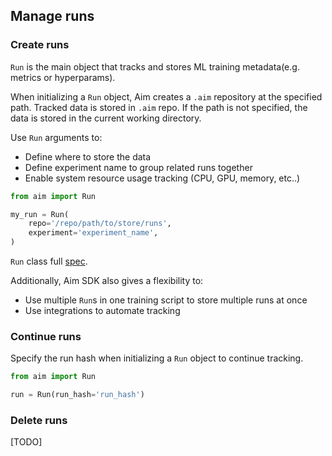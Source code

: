 ## Manage runs

### Create runs

`Run` is the main object that tracks and stores ML training metadata(e.g. metrics or hyperparams).

When initializing a `Run` object, Aim creates a `.aim` repository at the specified path.
Tracked data is stored in `.aim` repo.
If the path is not specified, the data is stored in the current working directory.

Use `Run` arguments to:
 - Define where to store the data
 - Define experiment name to group related runs together
 - Enable system resource usage tracking (CPU, GPU, memory, etc..)

```python
from aim import Run

my_run = Run(
    repo='/repo/path/to/store/runs',
    experiment='experiment_name',
)
```
`Run` class full [spec](../refs/sdk.html#aim.sdk.run.Run).

Additionally, Aim SDK also gives a flexibility to:
- Use multiple `Run`s in one training script to store multiple runs at once
- Use integrations to automate tracking

### Continue runs

Specify the run hash when initializing a `Run` object to continue tracking.

```python
from aim import Run

run = Run(run_hash='run_hash')
```

### Delete runs

[TODO]
